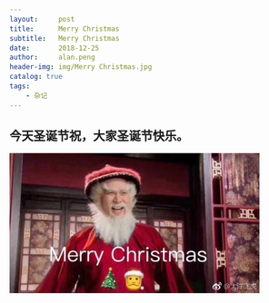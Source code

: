 ```yaml
---
layout:     post
title:      Merry Christmas
subtitle:   Merry Christmas
date:       2018-12-25
author:     alan.peng
header-img: img/Merry Christmas.jpg
catalog: true
tags:
    - 杂记
---
```



## 今天圣诞节祝，大家圣诞节快乐。

![](/img/others/MerryChristmas.jpg)

